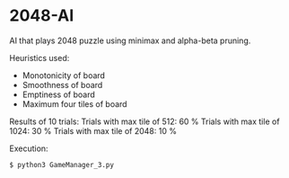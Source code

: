 # 2048-AI
AI that plays 2048 puzzle using minimax and alpha-beta pruning.

Heuristics used:

* Monotonicity of board
* Smoothness of board
* Emptiness of board
* Maximum four tiles of board

Results of 10 trials:
Trials with max tile of 512: 60 %
Trials with max tile of 1024: 30 %
Trials with max tile of 2048: 10 %

Execution:
```bash
$ python3 GameManager_3.py
```
